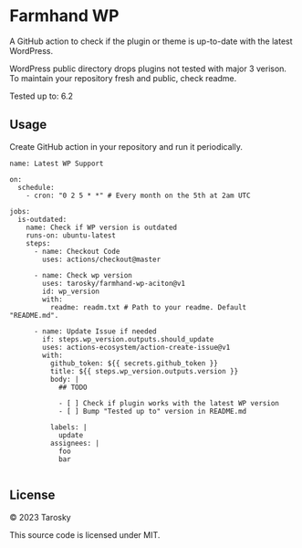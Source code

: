 # Farmhand WP

A GitHub action to check if the plugin or theme is up-to-date with the latest WordPress.

WordPress public directory drops plugins not tested with major 3 verison. To maintain your repository fresh and public, check readme.

Tested up to: 6.2

## Usage

Create GitHub action in your repository and run it periodically.

```
name: Latest WP Support

on:
  schedule:
    - cron: "0 2 5 * *" # Every month on the 5th at 2am UTC

jobs:
  is-outdated:
    name: Check if WP version is outdated
    runs-on: ubuntu-latest
    steps:
      - name: Checkout Code
        uses: actions/checkout@master

      - name: Check wp version
        uses: tarosky/farmhand-wp-aciton@v1
        id: wp_version
        with:
          readme: readm.txt # Path to your readme. Default "README.md".

      - name: Update Issue if needed
        if: steps.wp_version.outputs.should_update
        uses: actions-ecosystem/action-create-issue@v1
        with:
          github_token: ${{ secrets.github_token }}
          title: ${{ steps.wp_version.outputs.version }}
          body: |
            ## TODO

            - [ ] Check if plugin works with the latest WP version
            - [ ] Bump "Tested up to" version in README.md

          labels: |
            update
          assignees: |
          	foo
          	bar
         
```

## License

&copy; 2023 Tarosky

This source code is licensed under MIT.
